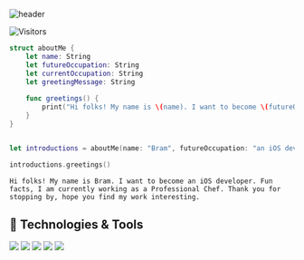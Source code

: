 
![header](https://capsule-render.vercel.app/api?type=waving&color=gradient&height=200&section=header&text=👨🏻‍💻Hello%20World!&animation=twinkling&fontSize=40)

![Visitors](https://visitor-badge.laobi.icu/badge?page_id=pnbrmsh.pnbrmsh)

``` swift
struct aboutMe {
    let name: String
    let futureOccupation: String
    let currentOccupation: String
    let greetingMessage: String
    
    func greetings() {
        print("Hi folks! My name is \(name). I want to become \(futureOccupation). Fun facts, I am currently working as \(currentOccupation). \(greetingMessage).")
    }
}


let introductions = aboutMe(name: "Bram", futureOccupation: "an iOS developer", currentOccupation: "a Professional Chef", greetingMessage: "Thank you for stopping by, hope you find my work interesting")

introductions.greetings()
```

```
Hi folks! My name is Bram. I want to become an iOS developer. Fun facts, I am currently working as a Professional Chef. Thank you for stopping by, hope you find my work interesting.
```

## 🔧 Technologies & Tools
![](https://img.shields.io/badge/MacOS-12.6-informational?style=flat&logo=apple&logoColor=white&color=6aa6f8)
![](https://img.shields.io/badge/Xcode-14.0.1-informational?style=flat&logo=xcode&logoColor=white&color=6aa6f8)
![](https://img.shields.io/badge/Swift-5.7-informational?style=flat&logo=swift&logoColor=white&color=6aa6f8)
![](https://img.shields.io/badge/VCS-Git-informational?style=flat&logo=git&logoColor=white&color=6aa6f8)
![](https://img.shields.io/badge/CBH-GitHub-informational?style=flat&logo=github&logoColor=white&color=6aa6f8)
